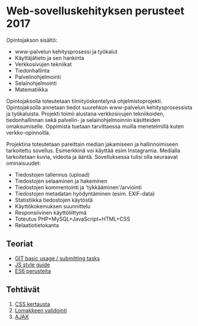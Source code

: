 # Web-sovelluskehityksen perusteet 2017

Opintojakson sisältö:
* www-palvelun kehitysprosessi ja työkalut
* Käyttäjätieto ja sen hankinta
* Verkkosivujen tekniikat
* Tiedonhallinta
* Palvelinohjelmointi
* Selainohjelmointi
* Matematiikka

Opintojaksolla toteutetaan tiimityöskentelynä ohjelmistoprojekti. Opintojaksolla annetaan tiedot suurehkon www-palvelun kehitysprosessista ja työkaluista. Projekti toimii alustana verkkosivujen tekniikoiden, tiedonhallinnan sekä palvelin- ja selainohjelmoinnin käsitteiden omaksumiselle. Oppimista tuetaan tarvittaessa muilla menetelmillä kuten verkko-opinnoilla.

Projektina toteutetaan pareittain median jakamiseen ja hallinnoimiseen tarkoitettu sovellus. Esimerkkinä voi käyttää esim Instagramia. Medialla tarkoitetaan kuvia, videota ja ääntä. Sovelluksessa tulisi olla seuraavat ominaisuudet:

* Tiedostojen tallennus (upload)
* Tiedostojen selaaminen ja hakeminen
* Tiedostojen kommentointi ja 'tykkääminen'/arviointi
* Tiedostojen metadatan hyödyntäminen (esim. EXIF-data)
* Statistiikka tiedostojen käytöstä
* Käyttökokemuksen suunnittelu
* Responsiivinen käyttöliittymä
* Toteutus PHP+MySQL+JavaScript+HTML+CSS
* Relaatiotietokanta

## Teoriat
* [GIT basic usage / submitting tasks](./teoria/W1-1-git.md)
* [JS style guide](./teoria/W1-2-JS-styleguide.md)
* [ES6 perusteita](teoria/W1-3-ES6.md)

## Tehtävät
1. [CSS kertausta](https://github.com/ilkkamtk/imageList)
2. [Lomakkeen validointi](tehtavat/lomakkeenValidointi.md)
3. [AJAX](tehtavat/ajax.md)